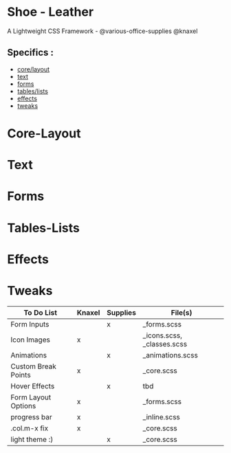 # Shoe - Leather 
  A Lightweight CSS Framework - @various-office-supplies @knaxel

## Specifics :
- [core/layout](#core-layout)
- [text](#text)
- [forms](#forms)
- [tables/lists](#tables-lists)
- [effects](#effects)
- [tweaks](#tweaks)

# Core-Layout
# Text
# Forms
# Tables-Lists
# Effects
# Tweaks


| To Do List    | Knaxel        | Supplies      | File(s)       |
| ------------- | ------------- | ------------- | ------------- |
| Form Inputs           |   | x | \_forms.scss |
| Icon Images           | x |   | \_icons.scss, \_classes.scss |
| Animations            |   | x |  \_animations.scss |
| Custom Break Points   | x |   | \_core.scss |
| Hover Effects         |   | x | tbd |
| Form Layout Options   | x |   | \_forms.scss |
| progress bar          | x |   | \_inline.scss |
| .col.m-x   fix        | x |   | \_core.scss |
| light theme :)        |   | x | \_core.scss |
